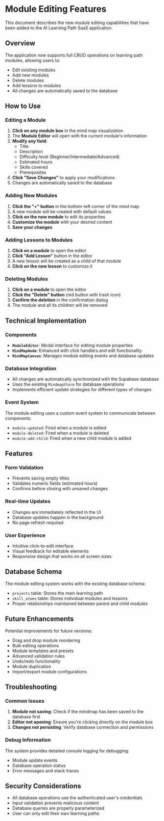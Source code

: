 # Module Editing Features

This document describes the new module editing capabilities that have been added to the AI Learning Path SaaS application.

## Overview

The application now supports full CRUD operations on learning path modules, allowing users to:
- Edit existing modules
- Add new modules
- Delete modules
- Add lessons to modules
- All changes are automatically saved to the database

## How to Use

### Editing a Module

1. **Click on any module box** in the mind map visualization
2. The **Module Editor** will open with the current module's information
3. **Modify any field**:
   - Title
   - Description
   - Difficulty level (Beginner/Intermediate/Advanced)
   - Estimated hours
   - Skills covered
   - Prerequisites
4. **Click "Save Changes"** to apply your modifications
5. Changes are automatically saved to the database

### Adding New Modules

1. **Click the "+" button** in the bottom-left corner of the mind map
2. A new module will be created with default values
3. **Click on the new module** to edit its properties
4. **Customize the module** with your desired content
5. **Save your changes**

### Adding Lessons to Modules

1. **Click on a module** to open the editor
2. **Click "Add Lesson"** button in the editor
3. A new lesson will be created as a child of that module
4. **Click on the new lesson** to customize it

### Deleting Modules

1. **Click on a module** to open the editor
2. **Click the "Delete" button** (red button with trash icon)
3. **Confirm the deletion** in the confirmation dialog
4. The module and all its children will be removed

## Technical Implementation

### Components

- **`ModuleEditor`**: Modal interface for editing module properties
- **`MindMapNode`**: Enhanced with click handlers and edit functionality
- **`MindMapCanvas`**: Manages module editing events and database updates

### Database Integration

- All changes are automatically synchronized with the Supabase database
- Uses the existing `MindmapStore` for database operations
- Implements efficient update strategies for different types of changes

### Event System

The module editing uses a custom event system to communicate between components:
- `module-updated`: Fired when a module is edited
- `module-deleted`: Fired when a module is deleted
- `module-add-child`: Fired when a new child module is added

## Features

### Form Validation
- Prevents saving empty titles
- Validates numeric fields (estimated hours)
- Confirms before closing with unsaved changes

### Real-time Updates
- Changes are immediately reflected in the UI
- Database updates happen in the background
- No page refresh required

### User Experience
- Intuitive click-to-edit interface
- Visual feedback for editable elements
- Responsive design that works on all screen sizes

## Database Schema

The module editing system works with the existing database schema:
- `projects` table: Stores the main learning path
- `skill_atoms` table: Stores individual modules and lessons
- Proper relationships maintained between parent and child modules

## Future Enhancements

Potential improvements for future versions:
- Drag and drop module reordering
- Bulk editing operations
- Module templates and presets
- Advanced validation rules
- Undo/redo functionality
- Module duplication
- Import/export module configurations

## Troubleshooting

### Common Issues

1. **Module not saving**: Check if the mindmap has been saved to the database first
2. **Editor not opening**: Ensure you're clicking directly on the module box
3. **Changes not persisting**: Verify database connection and permissions

### Debug Information

The system provides detailed console logging for debugging:
- Module update events
- Database operation status
- Error messages and stack traces

## Security Considerations

- All database operations use the authenticated user's credentials
- Input validation prevents malicious content
- Database queries are properly parameterized
- User can only edit their own learning paths
